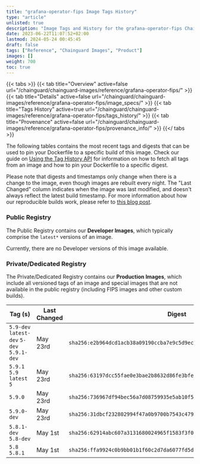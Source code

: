 ```yaml
---
title: "grafana-operator-fips Image Tags History"
type: "article"
unlisted: true
description: "Image Tags and History for the grafana-operator-fips Chainguard Image"
date: 2023-06-22T11:07:52+02:00
lastmod: 2024-05-24 00:45:45
draft: false
tags: ["Reference", "Chainguard Images", "Product"]
images: []
weight: 700
toc: true
---
```


{{< tabs >}}
{{< tab title="Overview" active=false url="/chainguard/chainguard-images/reference/grafana-operator-fips/" >}}
{{< tab title="Details" active=false url="/chainguard/chainguard-images/reference/grafana-operator-fips/image_specs/" >}}
{{< tab title="Tags History" active=true url="/chainguard/chainguard-images/reference/grafana-operator-fips/tags_history/" >}}
{{< tab title="Provenance" active=false url="/chainguard/chainguard-images/reference/grafana-operator-fips/provenance_info/" >}}
{{</ tabs >}}

The following tables contains the most recent tags and digests that can be used to pin your Dockerfile to a specific build of this image. Check our guide on [Using the Tag History API](/chainguard/chainguard-images/using-the-tag-history-api/) for information on how to fetch all tags from an image and how to pin your Dockerfile to a specific digest.

Please note that digests and timestamps only change when there is a change to the image, even though images are rebuilt every night. The "Last Changed" column indicates when the image was last modified, and doesn't always reflect the latest build timestamp. For more information about how our reproducible builds work, please refer to [this blog post](https://www.chainguard.dev/unchained/reproducing-chainguards-reproducible-image-builds).

### Public Registry
The Public Registry contains our **Developer Images**, which typically comprise the `latest*` versions of an image.

Currently, there are no Developer versions of this image available.

### Private/Dedicated Registry
The Private/Dedicated Registry contains our **Production Images**, which include all versioned tags of an image and special images that are not available in the public registry (including FIPS images and other custom builds).

| Tag (s)                                     | Last Changed | Digest                                                                    |
|---------------------------------------------|--------------|---------------------------------------------------------------------------|
|  `5.9-dev` `latest-dev` `5-dev` `5.9.1-dev` | May 23rd     | `sha256:e2b964dcd1acb38a09190ccba7e9c5d9ec286707d85c9bc4c4954820ddf85404` |
|  `5.9.1` `5.9` `latest` `5`                 | May 23rd     | `sha256:63197dcc55fae0e3bae2b8632d86fe3bfecd3a8ae205ff09708f61f8e74f36a3` |
|  `5.9.0`                                    | May 23rd     | `sha256:736967df94bec56a7d08759935e5ab10f547b06b65c14faa5197301fa1c3403d` |
|  `5.9.0-dev`                                | May 23rd     | `sha256:31dbcf232802994f47a0b9700b7543c47932628c823811ce1f5a941bdd810ab7` |
|  `5.8.1-dev` `5.8-dev`                      | May 1st      | `sha256:62914abc607a3131680024965f1583f3f05b08fa31585e2e28eed6ad8ac45ca4` |
|  `5.8` `5.8.1`                              | May 1st      | `sha256:ffa9924c0b9bb01b1f60c2d7da6077fd5d675d0d678f62d135915226755daf33` |

